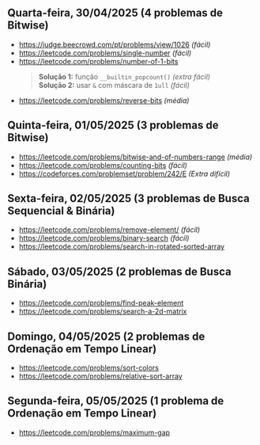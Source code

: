 ## Quarta-feira, 30/04/2025 (4 problemas de Bitwise)

- https://judge.beecrowd.com/pt/problems/view/1026 *(fácil)*
- https://leetcode.com/problems/single-number *(fácil)*
- https://leetcode.com/problems/number-of-1-bits  
  > **Solução 1:** função `__builtin_popcount()` *(extra fácil)*  
  > **Solução 2:** usar `&` com máscara de `1ull` *(fácil)*
- https://leetcode.com/problems/reverse-bits *(média)*

## Quinta-feira, 01/05/2025 (3 problemas de Bitwise)

- https://leetcode.com/problems/bitwise-and-of-numbers-range *(média)*
- https://leetcode.com/problems/counting-bits *(fácil)*
- https://codeforces.com/problemset/problem/242/E *(Extra difícil)*

## Sexta-feira, 02/05/2025 (3 problemas de Busca Sequencial & Binária)

- https://leetcode.com/problems/remove-element/ *(fácil)*
- https://leetcode.com/problems/binary-search *(fácil)*
- https://leetcode.com/problems/search-in-rotated-sorted-array

## Sábado, 03/05/2025 (2 problemas de Busca Binária)

- https://leetcode.com/problems/find-peak-element
- https://leetcode.com/problems/search-a-2d-matrix

## Domingo, 04/05/2025 (2 problemas de Ordenação em Tempo Linear)

- https://leetcode.com/problems/sort-colors
- https://leetcode.com/problems/relative-sort-array

## Segunda-feira, 05/05/2025 (1 problema de Ordenação em Tempo Linear)

- https://leetcode.com/problems/maximum-gap
